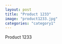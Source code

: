 ```yaml
---
layout: post
title: "Product 1233"
image: "product1233.jpg"
categories: "category1"
---
```

Product 1233
